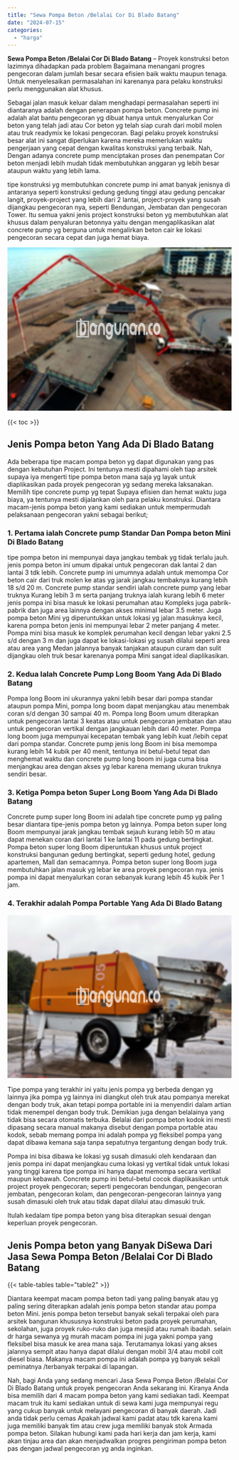```yaml
---
title: "Sewa Pompa Beton /Belalai Cor Di Blado Batang"
date: "2024-07-15"
categories: 
  - "harga"
---
```


**Sewa Pompa Beton /Belalai Cor Di Blado Batang** – Proyek konstruksi beton lazimnya dihadapkan pada problem Bagaimana menangani progres pengecoran dalam jumlah besar secara efisien baik waktu maupun tenaga. Untuk menyelesaikan permasalahan ini karenanya para pelaku konstruksi perlu menggunakan alat khusus.

Sebagai jalan masuk keluar dalam menghadapi permasalahan seperti ini diantaranya adalah dengan penerapan pompa beton. Concrete pump ini adalah alat bantu pengecoran yg dibuat hanya untuk menyalurkan Cor beton yang telah jadi atau Cor beton yg telah siap curah dari mobil molen atau truk readymix ke lokasi pengecoran. Bagi pelaku proyek konstruksi besar alat ini sangat diperlukan karena mereka memerlukan waktu pengerjaan yang cepat dengan kwalitas konstruksi yang terbaik. Nah, Dengan adanya concrete pump menciptakan proses dan penempatan Cor beton menjadi lebih mudah tidak membutuhkan anggaran yg lebih besar ataupun waktu yang lebih lama.

tipe konstruksi yg membutuhkan concrete pump ini amat banyak jenisnya di antaranya seperti konstruksi gedung gedung tinggi atau gedung pencakar langit, proyek-project yang lebih dari 2 lantai, project-proyek yang susah dijangkau pengecoran nya, seperti Bendungan, Jembatan dan pengecoran Tower. Itu semua yakni jenis project konstruksi beton yg membutuhkan alat khusus dalam penyaluran betonnya yaitu dengan mengaplikasikan alat concrete pump yg berguna untuk mengalirkan beton cair ke lokasi pengecoran secara cepat dan juga hemat biaya.

![Sewa Pompa Beton /Belalai Cor Di Blado Batang](/images/sewa-concrete-pump-36.png)

{{< toc >}}

## Jenis Pompa beton Yang Ada Di Blado Batang

Ada beberapa tipe macam pompa beton yg dapat digunakan yang pas dengan kebutuhan Project. Ini tentunya mesti dipahami oleh tiap arsitek supaya iya mengerti tipe pompa beton mana saja yg layak untuk diaplikasikan pada proyek pengecoran yg sedang mereka laksanakan. Memilih tipe concrete pump yg tepat Supaya efisien dan hemat waktu juga biaya, ya tentunya mesti dijalankan oleh para pelaku konstruksi. Diantara macam-jenis pompa beton yang kami sediakan untuk mempermudah pelaksanaan pengecoran yakni sebagai berikut;

### 1\. Pertama ialah Concrete pump Standar Dan Pompa beton Mini Di Blado Batang

tipe pompa beton ini mempunyai daya jangkau tembak yg tidak terlalu jauh. jenis pompa beton ini umum dipakai untuk pengecoran dak lantai 2 dan lantai 3 tdk lebih. Concrete pump ini umumnya adalah untuk memompa Cor beton cair dari truk molen ke atas yg jarak jangkau tembaknya kurang lebih 18 s/d 20 m. Concrete pump standar sendiri ialah concrete pump yang lebar truknya Kurang lebih 3 m serta panjang truknya ialah kurang lebih 6 meter jenis pompa ini bisa masuk ke lokasi perumahan atau Kompleks juga pabrik-pabrik dan juga area lainnya dengan akses minimal lebar 3.5 meter. Juga pompa beton Mini yg diperuntukkan untuk lokasi yg jalan masuknya kecil, karena pompa beton jenis ini mempunyai lebar 2 meter panjang 4 meter. Pompa mini bisa masuk ke komplek perumahan kecil dengan lebar yakni 2.5 s/d dengan 3 m dan juga dapat ke lokasi-lokasi yg susah dilalui seperti area atau area yang Medan jalannya banyak tanjakan ataupun curam dan sulit dijangkau oleh truk besar karenanya pompa Mini sangat ideal diaplikasikan.

### 2\. Kedua Ialah Concrete Pump Long Boom Yang Ada Di Blado Batang

Pompa long Boom ini ukurannya yakni lebih besar dari pompa standar ataupun pompa Mini, pompa long boom dapat menjangkau atau menembak coran s/d dengan 30 sampai 40 m. Pompa long Boom umum diterapkan untuk pengecoran lantai 3 keatas atau untuk pengecoran jembatan dan atau untuk pengecoran vertikal dengan jangkauan lebih dari 40 meter. Pompa long boom juga mempunyai kecepatan tembak yang lebih kuat /lebih cepat dari pompa standar. Concrete pump jenis long Boom ini bisa memompa kurang lebih 14 kubik per 40 menit, tentunya ini betul-betul tepat dan menghemat waktu dan concrete pump long boom ini juga cuma bisa menjangkau area dengan akses yg lebar karena memang ukuran truknya sendiri besar.

### 3\. Ketiga Pompa beton Super Long Boom Yang Ada Di Blado Batang

Concrete pump super long Boom ini adalah tipe concrete pump yg paling besar diantara tipe-jenis pompa beton yg lainnya. Pompa beton super long Boom mempunyai jarak jangkau tembak sejauh kurang lebih 50 m atau dapat menekan coran dari lantai 1 ke lantai 11 pada gedung bertingkat. Pompa beton super long Boom diperuntukan khusus untuk project konstruksi bangunan gedung bertingkat, seperti gedung hotel, gedung apartemen, Mall dan semacamnya. Pompa beton super long Boom juga membutuhkan jalan masuk yg lebar ke area proyek pengecoran nya. jenis pompa ini dapat menyalurkan coran sebanyak kurang lebih 45 kubik Per 1 jam.

### 4\. Terakhir adalah Pompa Portable Yang Ada Di Blado Batang

![Sewa Pompa Beton /Belalai Cor Di Blado Batang](/images/sewa-concrete-pump-22.png)

Tipe pompa yang terakhir ini yaitu jenis pompa yg berbeda dengan yg lainnya jika pompa yg lainnya ini diangkut oleh truk atau pompanya merekat dengan body truk, akan tetapi pompa portable ini ia menyendiri dalam artian tidak menempel dengan body truk. Demikian juga dengan belalainya yang tidak bisa secara otomatis terbuka. Belalai dari pompa beton kodok ini mesti dipasang secara manual makanya disebut dengan pompa portable atau kodok, sebab memang pompa ini adalah pompa yg fleksibel pompa yang dapat dibawa kemana saja tanpa sepatutnya tergantung dengan body truk.

Pompa ini bisa dibawa ke lokasi yg susah dimasuki oleh kendaraan dan jenis pompa ini dapat menjangkau cuma lokasi yg vertikal tidak untuk lokasi yang tinggi karena tipe pompa ini hanya dapat memompa secara vertikal maupun kebawah. Concrete pump ini betul-betul cocok diaplikasikan untuk project proyek pengecoran; seperti pengecoran bendungan, pengecoran jembatan, pengecoran kolam, dan pengecoran-pengecoran lainnya yang susah dimasuki oleh truk atau tidak dapat dilalui atau dimasuki truk.

Itulah kedalam tipe pompa beton yang bisa diterapkan sesuai dengan keperluan proyek pengecoran.

## Jenis Pompa beton yang Banyak DiSewa Dari Jasa Sewa Pompa Beton /Belalai Cor Di Blado Batang

{{< table-tables table="table2" >}}

Diantara keempat macam pompa beton tadi yang paling banyak atau yg paling sering diterapkan adalah jenis pompa beton standar atau pompa beton Mini. jenis pompa beton tersebut banyak sekali terpakai oleh para arsitek bangunan khususnya konstruksi beton pada proyek perumahan, sekolahan, juga proyek ruko-ruko dan juga mesjid atau rumah ibadah. selain dr harga sewanya yg murah macam pompa ini juga yakni pompa yang fleksibel bisa masuk ke area mana saja. Terutamanya lokasi yang akses jalannya sempit atau hanya dapat dilalui dengan mobil 3/4 atau mobil colt diesel biasa. Makanya macam pompa ini adalah pompa yg banyak sekali peminatnya /terbanyak terpakai di lapangan.

Nah, bagi Anda yang sedang mencari Jasa Sewa Pompa Beton /Belalai Cor Di Blado Batang untuk proyek pengecoran Anda sekarang ini. Kiranya Anda bisa memilih dari 4 macam pompa beton yang kami sediakan tadi. Keempat macam truk itu kami sediakan untuk di sewa kami juga mempunyai regu yang cukup banyak untuk melayani pengecoran di banyak daerah. Jadi anda tidak perlu cemas Apakah jadwal kami padat atau tdk karena kami juga memiliki banyak tim atau crew juga memiliki banyak stok Armada pompa beton. Silakan hubungi kami pada hari kerja dan jam kerja, kami akan tinjau area dan akan menjadwalkan progres pengiriman pompa beton pas dengan jadwal pengecoran yg anda inginkan.
